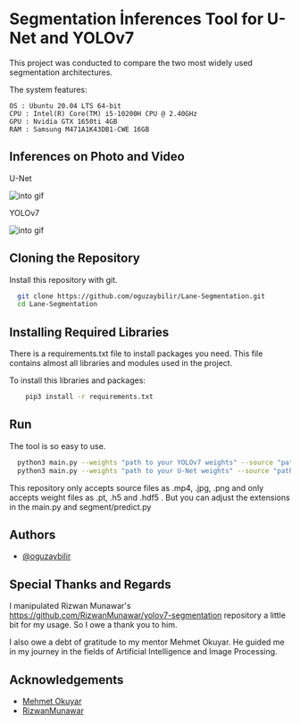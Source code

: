 

# Segmentation İnferences Tool for U-Net and YOLOv7

This project was conducted to compare the two most widely used segmentation architectures.

The system features:

    OS : Ubuntu 20.04 LTS 64-bit 
    CPU : Intel(R) Core(TM) i5-10200H CPU @ 2.40GHz
    GPU : Nvidia GTX 1650ti 4GB
    RAM : Samsung M471A1K43DB1-CWE 16GB

## Inferences on Photo and Video

U-Net

![into gif](https://github.com/oguzaybilir/Lane-Segmentation/blob/main/gifs/unet.gif)

YOLOv7

![into gif](https://github.com/oguzaybilir/Lane-Segmentation/blob/main/gifs/yolov7.gif)


## Cloning the Repository

Install this repository with git.

```bash
  git clone https://github.com/oguzaybilir/Lane-Segmentation.git
  cd Lane-Segmentation
```

## Installing Required Libraries

There is a requirements.txt file to install packages you need. This file contains almost all libraries and modules used in the project.

To install this libraries and packages:

```bash
    pip3 install -r requirements.txt
```

## Run 
The tool is so easy to use.
```bash
  python3 main.py --weights "path to your YOLOv7 weights" --source "path to your photo or video"
  python3 main.py --weights "path to your U-Net weights" --source "path to your photo or video"
```
This repository only accepts source files as .mp4, .jpg, .png
and only accepts weight files as .pt, .h5 and .hdf5 .
But you can adjust the extensions in the main.py and segment/predict.py

## Authors

- [@oguzaybilir](https://github.com/oguzaybilir)

## Special Thanks and Regards

I manipulated Rizwan Munawar's https://github.com/RizwanMunawar/yolov7-segmentation repository a little bit for my usage. So I owe a thank you to him.

I also owe a debt of gratitude to my mentor Mehmet Okuyar. He guided me in my journey in the fields of Artificial Intelligence and Image Processing.

## Acknowledgements

 - [Mehmet Okuyar](https://github.com/MehmetOKUYAR)
 - [RizwanMunawar](https://github.com/RizwanMunawar/yolov7-segmentation)
